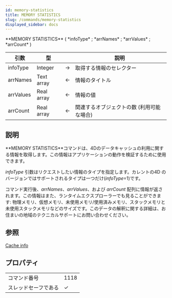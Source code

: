 ```yaml
---
id: memory-statistics
title: MEMORY STATISTICS
slug: /commands/memory-statistics
displayed_sidebar: docs
---
```


<!--REF #_command_.MEMORY STATISTICS.Syntax-->**MEMORY STATISTICS** ( *infoType* ; *arrNames* ; *arrValues* ; *arrCount* )<!-- END REF-->
<!--REF #_command_.MEMORY STATISTICS.Params-->
| 引数 | 型 |  | 説明 |
| --- | --- | --- | --- |
| infoType | Integer | &#8594;  | 取得する情報のセレクター |
| arrNames | Text array | &#8592; | 情報のタイトル |
| arrValues | Real array | &#8592; | 情報の値 |
| arrCount | Real array | &#8592; | 関連するオブジェクトの数 (利用可能な場合) |

<!-- END REF-->

## 説明 

<!--REF #_command_.MEMORY STATISTICS.Summary-->**MEMORY STATISTICS**コマンドは、4Dのデータキャッシュの利用に関する情報を取得します。<!-- END REF-->この情報はアプリケーションの動作を検証するために使用できます。

*infoType* 引数はリクエストしたい情報のタイプを指定します。カレントの4D のバージョンではサポートされるタイプは一つだけ(*infoType*\=1)です。

コマンド実行後、*arrNames*、*arrValues*、および *arrCount* 配列に情報が返されます。この情報はまた、ランタイムエクスプローラーでも見ることができます: 物理メモリ、仮想メモリ、未使用メモリ/使用済みメモリ、スタックメモリと未使用スタックメモリなどのサイズです。このデータの解釈に関する詳細は、お住まいの地域のテクニカルサポートにお問い合わせください。

## 参照 

[Cache info](cache-info.md)  

## プロパティ

|  |  |
| --- | --- |
| コマンド番号 | 1118 |
| スレッドセーフである | &check; |


